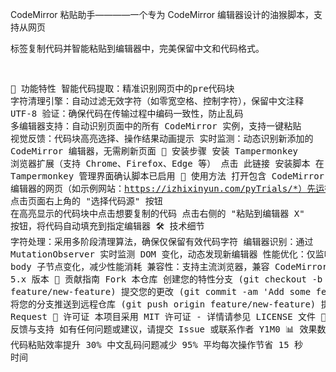 CodeMirror 粘贴助手————一个专为 CodeMirror 编辑器设计的油猴脚本，支持从网页<pre>标签复制代码并智能粘贴到编辑器中，完美保留中文和代码格式。

🌟 功能特性
智能代码提取：精准识别网页中的pre代码块
字符清理引擎：自动过滤无效字符（如零宽空格、控制字符），保留中文注释
UTF-8 验证：确保代码在传输过程中编码一致性，防止乱码
多编辑器支持：自动识别页面中的所有 CodeMirror 实例，支持一键粘贴
视觉反馈：代码块高亮选择、操作结果动画提示
实时监测：动态识别新添加的 CodeMirror 编辑器，无需刷新页面
🚀 安装步骤
安装 Tampermonkey 浏览器扩展（支持 Chrome、Firefox、Edge 等）
点击 此链接 安装脚本
在 Tampermonkey 管理界面确认脚本已启用
📖 使用方法
打开包含 CodeMirror 编辑器的网页（如示例网站：https://izhixinyun.com/pyTrials/*）先运行错误代码跳出提示，点击提示并且关闭。
点击页面右上角的 "选择代码源" 按钮
在高亮显示的代码块中点击想要复制的代码
点击右侧的 "粘贴到编辑器 X" 按钮，将代码自动填充到指定编辑器
🛠 技术细节
字符处理：采用多阶段清理算法，确保仅保留有效代码字符
编辑器识别：通过 MutationObserver 实时监测 DOM 变化，动态发现新编辑器
性能优化：仅监听 body 子节点变化，减少性能消耗
兼容性：支持主流浏览器，兼容 CodeMirror 5.x 版本
🤝 贡献指南
Fork 本仓库
创建您的特性分支 (git checkout -b feature/new-feature)
提交您的更改 (git commit -am 'Add some feature')
将您的分支推送到远程仓库 (git push origin feature/new-feature)
提交 Pull Request
📄 许可证
本项目采用 MIT 许可证 - 详情请参见 LICENSE 文件
💬 反馈与支持
如有任何问题或建议，请提交 Issue 或联系作者 Y1M0
📊 效果数据
代码粘贴效率提升 30%
中文乱码问题减少 95%
平均每次操作节省 15 秒 时间
